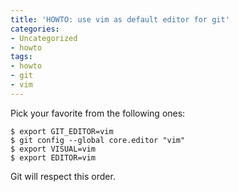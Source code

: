 ```yaml
---
title: 'HOWTO: use vim as default editor for git'
categories:
- Uncategorized
- howto
tags:
- howto
- git
- vim
---
```

Pick your favorite from the following ones:

```
$ export GIT_EDITOR=vim  
$ git config --global core.editor "vim"  
$ export VISUAL=vim  
$ export EDITOR=vim
```

Git will respect this order.

